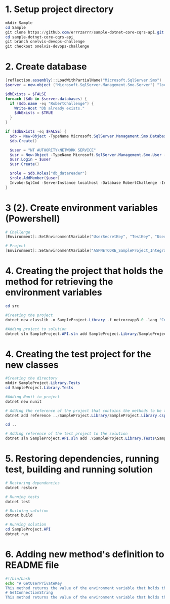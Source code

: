 # 1. Setup project directory
```powershell
mkdir Sample
cd Sample
git clone https://github.com/errrzarrr/sample-dotnet-core-cqrs-api.git
cd sample-dotnet-core-cqrs-api
git branch onelvis-devops-challenge
git checkout onelvis-devops-challenge
```
# 2. Create database
```powershell
[reflection.assembly]::LoadWithPartialName("Microsoft.SqlServer.Smo")
$server = new-object ("Microsoft.SqlServer.Management.Smo.Server") "localhost"

$dbExists = $FALSE
foreach ($db in $server.databases) {
  if ($db.name -eq "RobertChallenge") {
    Write-Host "Db already exists."
    $dbExists = $TRUE
  }
}

if ($dbExists -eq $FALSE) {
  $db = New-Object -TypeName Microsoft.SqlServer.Management.Smo.Database -argumentlist $server, "RobertChallenge"
  $db.Create()

  $user = "NT AUTHORITY\NETWORK SERVICE"
  $usr = New-Object -TypeName Microsoft.SqlServer.Management.Smo.User -argumentlist $db, $user
  $usr.Login = $user
  $usr.Create()

  $role = $db.Roles["db_datareader"]
  $role.AddMember($user)
  Invoke-SqlCmd -ServerInstance localhost -Database RobertChallenge -InputFile .\src\InitializeDatabase.sql
}


```

# 3 (2). Create environment variables (Powershell)
```powershell
# Challenge
[Environment]::SetEnvironmentVariable("UserSecretKey", "TestKey", "User")

# Project
[Environment]::SetEnvironmentVariable("ASPNETCORE_SampleProject_IntegrationTests_ConnectionString", "Data Source=localhost;Initial Catalog=RobertChallenge;Integrated Security=True", "User")
```

# 4. Creating the project that holds the method for retrieving the environment variables
```powershell 
cd src

#Creating the project
dotnet new classlib -o SampleProject.Library -f netcoreapp3.0 -lang "C#"

#Adding project to solution
dotnet sln SampleProject.API.sln add SampleProject.Library/SampleProject.Library.csproj

```
# 4. Creating the test project for the new classes
```powershell
#Creating the directory
mkdir SampleProject.Library.Tests
cd SampleProject.Library.Tests

#Adding Nunit to project
dotnet new nunit

# Adding the reference of the project that contains the methods to be tested
dotnet add reference ../SampleProject.Library/SampleProject.Library.csproj

cd ..

# Adding reference of the test project to the solution
dotnet sln SampleProject.API.sln add .\SampleProject.Library.Tests\SampleProject.Library.Tests.csproj
```
# 5. Restoring dependencies, running test, building and running solution
```powershell
# Restoring dependencies
dotnet restore

# Running tests
dotnet test

# Building solution
dotnet build

# Running solution
cd SampleProject.API
dotnet run
```

# 6. Adding new method's definition to README file
```bash
#!/bin/bash
echo "# GetUserPrivateKey  
This method returns the value of the environment variable that holds the user's private key.  
# GetConnectionString
This method returns the value of the environment variable that holds the connection string" >> README.md
```